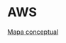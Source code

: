 # AWS

[Mapa conceptual](https://excalidraw.com/#json=QDBxVqEE0iPkWFVhS1Ch6,HjjjyQIOQj2WmLsJWNg0mQ)
